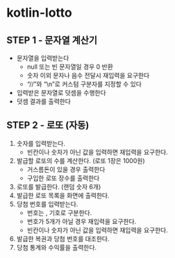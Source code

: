 # kotlin-lotto

## STEP 1 - 문자열 계산기
- 문자열을 입력받는다
  - null 또는 빈 문자열일 경우 0 반환
  - 숫자 이외 문자나 음수 전달시 재입력을 요구한다
  - “//”와 “\n”로 커스텀 구분자를 지정할 수 있다
 - 입력받은 문자열로 덧셈을 수행한다
 - 덧셈 결과를 출력한다

## STEP 2 - 로또 (자동)
1. 숫자를 입력받는다.
    - 빈칸이나 숫자가 아닌 값을 입력하면 재입력을 요구한다.
2. 발급할 로또의 수를 계산한다. (로또 1장은 1000원)
    - 거스름돈이 있을 경우 출력한다
    - 구입한 로또 장수를 출력한다
3. 로또를 발급한다. (랜덤 숫자 6개)
4. 발급한 로또 목록을 화면에 출력한다.
5. 당첨 번호를 입력받는다.
    - 번호는 , 기호로 구분한다.
    - 번호가 5개가 아닐 경우 재입력을 요구한다.
    - 빈칸이나 숫자가 아닌 값을 입력하면 재입력을 요구한다.
6. 발급한 복권과 당첨 번호를 대조한다.
7. 당첨 통계와 수익률을 출력한다.
